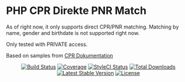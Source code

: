 # PHP CPR Direkte PNR Match

As of right now, it only supports direct CPR/PNR matching. Matching by name, gender and birthdate is not supported right now.

Only tested with PRIVATE access.

Based on samples from [CPR Dokumentation](https://cprdocs.atlassian.net/wiki/spaces/CPR/overview?mode=global)
 
<p align="center"> 
<a href="https://travis-ci.org/LasseRafn/php-cpr-direkte"><img src="https://img.shields.io/travis/LasseRafn/php-cpr-direkte.svg?style=flat-square" alt="Build Status"></a>
<a href="https://coveralls.io/github/LasseRafn/php-cpr-direkte"><img src="https://img.shields.io/coveralls/LasseRafn/php-cpr-direkte.svg?style=flat-square" alt="Coverage"></a>
<a href="https://styleci.io/repos/108110742"><img src="https://styleci.io/repos/108110742/shield?branch=master" alt="StyleCI Status"></a>
<a href="https://packagist.org/packages/LasseRafn/php-cpr-direkte"><img src="https://img.shields.io/packagist/dt/LasseRafn/php-cpr-direkte.svg?style=flat-square" alt="Total Downloads"></a>
<a href="https://packagist.org/packages/LasseRafn/php-cpr-direkte"><img src="https://img.shields.io/packagist/v/LasseRafn/php-cpr-direkte.svg?style=flat-square" alt="Latest Stable Version"></a>
<a href="https://packagist.org/packages/LasseRafn/php-cpr-direkte"><img src="https://img.shields.io/packagist/l/LasseRafn/php-cpr-direkte.svg?style=flat-square" alt="License"></a>
</p>